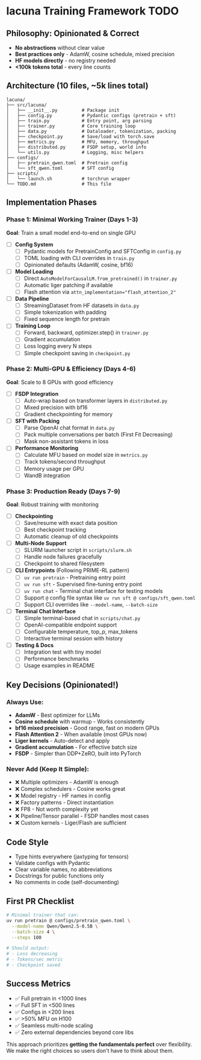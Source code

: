 # lacuna Training Framework TODO

## Philosophy: Opinionated & Correct
- **No abstractions** without clear value
- **Best practices only** - AdamW, cosine schedule, mixed precision
- **HF models directly** - no registry needed
- **<100k tokens total** - every line counts

## Architecture (10 files, ~5k lines total)

```
lacuna/
├── src/lacuna/
│   ├── __init__.py         # Package init
│   ├── config.py           # Pydantic configs (pretrain + sft)
│   ├── train.py            # Entry point, arg parsing
│   ├── trainer.py          # Core training loop
│   ├── data.py             # Dataloader, tokenization, packing
│   ├── checkpoint.py       # Save/load with torch.save
│   ├── metrics.py          # MFU, memory, throughput
│   ├── distributed.py      # FSDP setup, world info
│   └── utils.py            # Logging, misc helpers
├── configs/
│   ├── pretrain_qwen.toml  # Pretrain config
│   └── sft_qwen.toml       # SFT config  
├── scripts/
│   └── launch.sh           # torchrun wrapper
└── TODO.md                 # This file
```

## Implementation Phases

### Phase 1: Minimal Working Trainer (Days 1-3)
**Goal**: Train a small model end-to-end on single GPU

- [ ] **Config System**
  - [ ] Pydantic models for PretrainConfig and SFTConfig in `config.py`
  - [ ] TOML loading with CLI overrides in `train.py`
  - [ ] Opinionated defaults (AdamW, cosine, bf16)

- [ ] **Model Loading**
  - [ ] Direct `AutoModelForCausalLM.from_pretrained()` in `trainer.py`
  - [ ] Automatic liger patching if available
  - [ ] Flash attention via `attn_implementation="flash_attention_2"`

- [ ] **Data Pipeline**
  - [ ] StreamingDataset from HF datasets in `data.py`
  - [ ] Simple tokenization with padding
  - [ ] Fixed sequence length for pretrain

- [ ] **Training Loop**
  - [ ] Forward, backward, optimizer.step() in `trainer.py`
  - [ ] Gradient accumulation
  - [ ] Loss logging every N steps
  - [ ] Simple checkpoint saving in `checkpoint.py`

### Phase 2: Multi-GPU & Efficiency (Days 4-6)
**Goal**: Scale to 8 GPUs with good efficiency

- [ ] **FSDP Integration**
  - [ ] Auto-wrap based on transformer layers in `distributed.py`
  - [ ] Mixed precision with bf16
  - [ ] Gradient checkpointing for memory

- [ ] **SFT with Packing**
  - [ ] Parse OpenAI chat format in `data.py`
  - [ ] Pack multiple conversations per batch (First Fit Decreasing)
  - [ ] Mask non-assistant tokens in loss

- [ ] **Performance Monitoring**
  - [ ] Calculate MFU based on model size in `metrics.py`
  - [ ] Track tokens/second throughput
  - [ ] Memory usage per GPU
  - [ ] WandB integration

### Phase 3: Production Ready (Days 7-9)
**Goal**: Robust training with monitoring

- [ ] **Checkpointing**
  - [ ] Save/resume with exact data position
  - [ ] Best checkpoint tracking
  - [ ] Automatic cleanup of old checkpoints

- [ ] **Multi-Node Support**
  - [ ] SLURM launcher script in `scripts/slurm.sh`
  - [ ] Handle node failures gracefully
  - [ ] Checkpoint to shared filesystem

- [ ] **CLI Entrypoints** (Following PRIME-RL pattern)
  - [ ] `uv run pretrain` - Pretraining entry point
  - [ ] `uv run sft` - Supervised fine-tuning entry point  
  - [ ] `uv run chat` - Terminal chat interface for testing models
  - [ ] Support `@` config file syntax like `uv run sft @ configs/sft_qwen.toml`
  - [ ] Support CLI overrides like `--model-name`, `--batch-size`

- [ ] **Terminal Chat Interface**
  - [ ] Simple terminal-based chat in `scripts/chat.py`
  - [ ] OpenAI-compatible endpoint support
  - [ ] Configurable temperature, top_p, max_tokens
  - [ ] Interactive terminal session with history

- [ ] **Testing & Docs**
  - [ ] Integration test with tiny model
  - [ ] Performance benchmarks
  - [ ] Usage examples in README

## Key Decisions (Opinionated!)

### Always Use:
- **AdamW** - Best optimizer for LLMs
- **Cosine schedule** with warmup - Works consistently
- **bf16 mixed precision** - Good range, fast on modern GPUs
- **Flash Attention 2** - When available (most GPUs now)
- **Liger kernels** - Auto-detect and apply
- **Gradient accumulation** - For effective batch size
- **FSDP** - Simpler than DDP+ZeRO, built into PyTorch

### Never Add (Keep It Simple):
- ❌ Multiple optimizers - AdamW is enough
- ❌ Complex schedulers - Cosine works great
- ❌ Model registry - HF names in config
- ❌ Factory patterns - Direct instantiation
- ❌ FP8 - Not worth complexity yet
- ❌ Pipeline/Tensor parallel - FSDP handles most cases
- ❌ Custom kernels - Liger/Flash are sufficient

## Code Style
- Type hints everywhere (jaxtyping for tensors)
- Validate configs with Pydantic
- Clear variable names, no abbreviations
- Docstrings for public functions only
- No comments in code (self-documenting)

## First PR Checklist
```bash
# Minimal trainer that can:
uv run pretrain @ configs/pretrain_qwen.toml \
  --model-name Qwen/Qwen2.5-0.5B \
  --batch-size 4 \
  --steps 100

# Should output:
# - Loss decreasing
# - Tokens/sec metric
# - Checkpoint saved
```

## Success Metrics
- ✅ Full pretrain in <1000 lines
- ✅ Full SFT in <500 lines  
- ✅ Configs in <200 lines
- ✅ >50% MFU on H100
- ✅ Seamless multi-node scaling
- ✅ Zero external dependencies beyond core libs

This approach prioritizes **getting the fundamentals perfect** over flexibility. We make the right choices so users don't have to think about them.